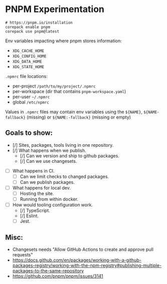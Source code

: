 # PNPM Experimentation

```shell
# https://pnpm.io/installation
corepack enable pnpm
corepack use pnpm@latest
```

Env variables impacting where pnpm stores information:

- `XDG_CACHE_HOME`
- `XDG_CONFIG_HOME`
- `XDG_DATA_HOME`
- `XDG_STATE_HOME`

`.npmrc` file locations:

- per-project `/path/to/my/project/.npmrc`
- per-workspace (dir that contains `pnpm-workspace.yaml`)
- per-user `~/.npmrc`
- global `/etc/npmrc`

Values in `.npmrc` files may contain env variables using the `${NAME}`, `${NAME-fallback}` (missing) or `${NAME:-fallback}` (missing or empty)

## Goals to show:

- [/] Sites, packages, tools living in one repository.
- [/] What happens when we publish.
  - [/] Can we version and ship to github packages.
  - [/] Can we use changesets.
- [ ] What happens in CI.
  - [ ] Can we limit checks to changed packages.
  - [ ] Can we publish packages.
- [ ] What happens for local dev.
  - [ ] Hosting the site.
  - [ ] Running from within docker.
- [ ] How would tooling configuration work.
  - [/] TypeScript.
  - [/] Eslint.
  - [ ] Jest.

## Misc:

- Changesets needs "Allow GitHub Actions to create and approve pull requests"
- https://docs.github.com/en/packages/working-with-a-github-packages-registry/working-with-the-npm-registry#publishing-multiple-packages-to-the-same-repository
- https://github.com/pnpm/pnpm/issues/3141
